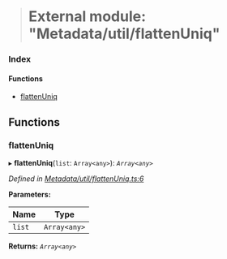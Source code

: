 > # External module: "Metadata/util/flattenUniq"

### Index

#### Functions

* [flattenUniq](_metadata_util_flattenuniq_.md#flattenuniq)

## Functions

###  flattenUniq

▸ **flattenUniq**(`list`: `Array<any>`): *`Array<any>`*

*Defined in [Metadata/util/flattenUniq.ts:6](https://github.com/polkadot-js/api/blob/51a7263/packages/types/src/Metadata/util/flattenUniq.ts#L6)*

**Parameters:**

Name | Type |
------ | ------ |
`list` | `Array<any>` |

**Returns:** *`Array<any>`*